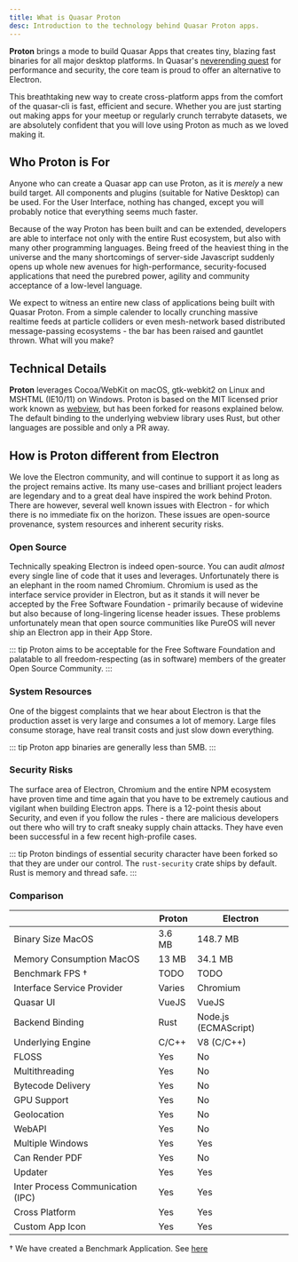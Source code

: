 ```yaml
---
title: What is Quasar Proton
desc: Introduction to the technology behind Quasar Proton apps.
---
```


**Proton** brings a mode to build Quasar Apps that creates tiny, blazing fast binaries for all major desktop platforms. In Quasar's [neverending quest](/introduction-to-quasar#Why-Quasar%3F) for performance and security, the core team is proud to offer an alternative to Electron.

This breathtaking new way to create cross-platform apps from the comfort of the quasar-cli is fast, efficient and secure. Whether you are just starting out making apps for your meetup or regularly crunch terrabyte datasets, we are absolutely confident that you will love using Proton as much as we loved making it.

## Who Proton is For
Anyone who can create a Quasar app can use Proton, as it is *merely* a new build target. All components and plugins (suitable for Native Desktop) can be used. For the User Interface, nothing has changed, except you will probably notice that everything seems much faster.

Because of the way Proton has been built and can be extended, developers are able to interface not only with the entire Rust ecosystem, but also with many other programming languages. Being freed of the heaviest thing in the universe and the many shortcomings of server-side Javascript suddenly opens up whole new avenues for high-performance, security-focused applications that need the purebred power, agility and community acceptance of a low-level language.

We expect to witness an entire new class of applications being built with Quasar Proton. From a simple calender to locally crunching massive realtime feeds at particle colliders or even mesh-network based distributed message-passing ecosystems - the bar has been raised and gauntlet thrown. What will you make?

## Technical Details

**Proton** leverages Cocoa/WebKit on macOS, gtk-webkit2 on Linux and MSHTML (IE10/11) on Windows. Proton is based on the MIT licensed prior work known as [webview](https://github.com/zserge/webview), but has been forked for reasons explained below. The default binding to the underlying webview library uses Rust, but other languages are possible and only a PR away.


## How is Proton different from Electron
We love the Electron community, and will continue to support it as long as the project remains active. Its many use-cases and brilliant project leaders are legendary and to a great deal have inspired the work behind Proton. There are however, several well known issues with Electron - for which there is no immediate fix on the horizon. These issues are open-source provenance, system resources and inherent security risks. 

### Open Source
Technically speaking Electron is indeed open-source. You can audit *almost* every single line of code that it uses and leverages. Unfortunately there is an elephant in the room named Chromium. Chromium is used as the interface service provider in Electron, but as it stands it will never be accepted by the Free Software Foundation - primarily because of widevine but also because of long-lingering license header issues. These problems unfortunately mean that open source communities like PureOS will never ship an Electron app in their App Store.

::: tip Proton
aims to be acceptable for the Free Software Foundation and palatable to all freedom-respecting (as in software) members of the greater Open Source Community.
::: 

### System Resources
One of the biggest complaints that we hear about Electron is that the production asset is very large and consumes a lot of memory. Large files consume storage, have real transit costs and just slow down everything. 

::: tip Proton 
app binaries are generally less than 5MB.
:::

### Security Risks
The surface area of Electron, Chromium and the entire NPM ecosystem have proven time and time again that you have to be extremely cautious and vigilant when building Electron apps. There is a 12-point thesis about Security, and even if you follow the rules - there are malicious developers out there who will try to craft sneaky supply chain attacks. They have even been successful in a few recent high-profile cases. 

::: tip Proton
bindings of essential security character have been forked so that they are under our control. The `rust-security` crate ships by default. Rust is memory and thread safe.
:::

### Comparison
|  | Proton | Electron |
|--|--------|----------|
| Binary Size MacOS | 3.6 MB | 148.7 MB |
| Memory Consumption MacOS | 13 MB | 34.1 MB |
| Benchmark FPS † | TODO | TODO |
| Interface Service Provider | Varies | Chromium |
| Quasar UI | VueJS | VueJS |
| Backend Binding | Rust | Node.js (ECMAScript) |
| Underlying Engine | C/C++ | V8 (C/C++) |
| FLOSS | Yes | No |
| Multithreading | Yes | No |
| Bytecode Delivery | Yes | No |
| GPU Support | Yes | No |
| Geolocation | Yes | No |
| WebAPI | Yes | No |
| Multiple Windows | Yes | Yes |
| Can Render PDF | Yes | No |
| Updater | Yes | Yes |
| Inter Process Communication (IPC) | Yes | Yes |
| Cross Platform | Yes | Yes |
| Custom App Icon | Yes | Yes |

† We have created a Benchmark Application. See [here](#todo) 
